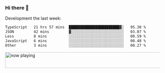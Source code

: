 ### Hi there 👋

Development the last week:
<!--START_SECTION:waka-->

```txt
TypeScript   21 hrs 57 mins  ███████████████████████▓░   95.30 %
JSON         42 mins         ▓░░░░░░░░░░░░░░░░░░░░░░░░   03.07 %
Less         8 mins          ░░░░░░░░░░░░░░░░░░░░░░░░░   00.59 %
JavaScript   6 mins          ░░░░░░░░░░░░░░░░░░░░░░░░░   00.48 %
Other        3 mins          ░░░░░░░░░░░░░░░░░░░░░░░░░   00.27 %
```

<!--END_SECTION:waka-->

<!--
**JASONPANGGO/jasonpanggo** is a ✨ _special_ ✨ repository because its `README.md` (this file) appears on your GitHub profile.

Here are some ideas to get you started:

- 🔭 I’m currently working on ...
- 🌱 I’m currently learning ...
- 👯 I’m looking to collaborate on ...
- 🤔 I’m looking for help with ...
- 💬 Ask me about ...
- 📫 How to reach me: ...
- 😄 Pronouns: ...
- ⚡ Fun fact: ...
-->

<a href="https://volt.fm/user/q8yd9e79csfr57rt" target="_blank"><img src="https://spotify-badge-egoist.vercel.app/api/now-playing" width="540" height="52" alt="now playing"></a>
